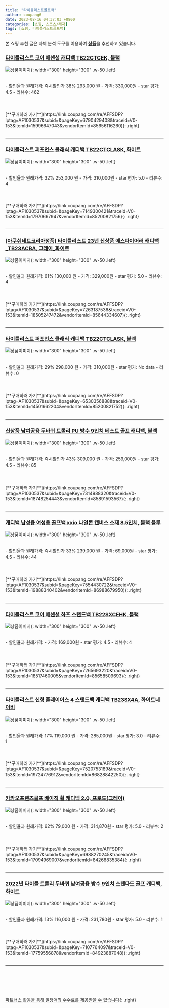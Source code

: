 ```yaml
---
title: "타이틀리스트골프백"
author: coupang6
date: 2023-08-16 04:37:03 +0800
categories: [쇼핑, 스포츠/레저]
tags: [쇼핑, 타이틀리스트골프백]
---
```


본 쇼핑 추천 글은 자체 분석 도구를 이용하여 [**상품**](https://link.coupang.com/a/bao1ui)을 추천하고 있습니다.

### [타이틀리스트 코어 에센셜 캐디백 TB22CTCEK, 블랙](https://link.coupang.com/re/AFFSDP?lptag=AF1030537&subid=&pageKey=6790429408&traceid=V0-153&itemId=15996647043&vendorItemId=85656116260)

![상품이미지](https://thumbnail10.coupangcdn.com/thumbnails/remote/230x230ex/image/vendor_inventory/cea4/03235b0a5b654a19beb2ba785e5c3ce1c7a480280e8f71b26660db880f6e.jpg){: width="300" height="300" .w-50 .left}


<br>
- 할인율과 원래가격: 즉시할인가 38%  293,000   원
- 가격: 330,000원
- star 평가: 4.5
- 리뷰수: 462
<br>
<br>
<br>
<br>
[**구매하러 가기**](https://link.coupang.com/re/AFFSDP?lptag=AF1030537&subid=&pageKey=6790429408&traceid=V0-153&itemId=15996647043&vendorItemId=85656116260){: .right}
<br>
<br>

---

### [타이틀리스트 퍼포먼스 클래식 캐디백 TB22CTCLASK, 화이트](https://link.coupang.com/re/AFFSDP?lptag=AF1030537&subid=&pageKey=7149300421&traceid=V0-153&itemId=17970667947&vendorItemId=85200821756)

![상품이미지](https://thumbnail10.coupangcdn.com/thumbnails/remote/230x230ex/image/vendor_inventory/d7f1/6f3daf187c3e67cff31f6e8afd4d3df83fe4d314a739a196fad33eb952ad.jpg){: width="300" height="300" .w-50 .left}


<br>
- 할인율과 원래가격: 32%  253,000   원
- 가격: 310,000원
- star 평가: 5.0
- 리뷰수: 4
<br>
<br>
<br>
<br>
[**구매하러 가기**](https://link.coupang.com/re/AFFSDP?lptag=AF1030537&subid=&pageKey=7149300421&traceid=V0-153&itemId=17970667947&vendorItemId=85200821756){: .right}
<br>
<br>

---

### [[아쿠쉬네트코리아정품] 타이틀리스트 23년 신상품 에스파이어러 캐디백_TB23ACBA, 그레이_화이트](https://link.coupang.com/re/AFFSDP?lptag=AF1030537&subid=&pageKey=7263187536&traceid=V0-153&itemId=18505247472&vendorItemId=85644334607)

![상품이미지](https://thumbnail6.coupangcdn.com/thumbnails/remote/230x230ex/image/vendor_inventory/3590/8b34ea3f2f95ea08309b62803f7d7e3960973cd396c6e8e1f5f9f32b6091.jpg){: width="300" height="300" .w-50 .left}


<br>
- 할인율과 원래가격: 61%  130,000   원
- 가격: 329,000원
- star 평가: 5.0
- 리뷰수: 4
<br>
<br>
<br>
<br>
[**구매하러 가기**](https://link.coupang.com/re/AFFSDP?lptag=AF1030537&subid=&pageKey=7263187536&traceid=V0-153&itemId=18505247472&vendorItemId=85644334607){: .right}
<br>
<br>

---

### [타이틀리스트 퍼포먼스 클래식 캐디백 TB22CTCLASK, 블랙](https://link.coupang.com/re/AFFSDP?lptag=AF1030537&subid=&pageKey=6530356888&traceid=V0-153&itemId=14501662204&vendorItemId=85200821752)

![상품이미지](https://thumbnail8.coupangcdn.com/thumbnails/remote/230x230ex/image/vendor_inventory/6525/7c40bca99fb1e27b2837b3c5318f7265208f65c53f0db25b52fdcc5889b9.jpg){: width="300" height="300" .w-50 .left}


<br>
- 할인율과 원래가격: 29%  298,000   원
- 가격: 310,000원
- star 평가: No data
- 리뷰수: 0
<br>
<br>
<br>
<br>
[**구매하러 가기**](https://link.coupang.com/re/AFFSDP?lptag=AF1030537&subid=&pageKey=6530356888&traceid=V0-153&itemId=14501662204&vendorItemId=85200821752){: .right}
<br>
<br>

---

### [신상품 남여공용 두바퀴 트롤리 PU 방수 9인치 베스트 골프 캐디백, 블랙](https://link.coupang.com/re/AFFSDP?lptag=AF1030537&subid=&pageKey=7314988320&traceid=V0-153&itemId=18748254443&vendorItemId=85891593567)

![상품이미지](https://thumbnail6.coupangcdn.com/thumbnails/remote/230x230ex/image/vendor_inventory/c576/0dcd8f7d1f44c6242035bd245f2c69b738a0122e103d18a357209573299b.jpg){: width="300" height="300" .w-50 .left}


<br>
- 할인율과 원래가격: 즉시할인가 43%  309,000   원
- 가격: 259,000원
- star 평가: 4.5
- 리뷰수: 85
<br>
<br>
<br>
<br>
[**구매하러 가기**](https://link.coupang.com/re/AFFSDP?lptag=AF1030537&subid=&pageKey=7314988320&traceid=V0-153&itemId=18748254443&vendorItemId=85891593567){: .right}
<br>
<br>

---

### [캐디백 남성용 여성용 골프백 xxio 나일론 캔버스 소재 8.5인치, 블랙 블루](https://link.coupang.com/re/AFFSDP?lptag=AF1030537&subid=&pageKey=7554430722&traceid=V0-153&itemId=19888340402&vendorItemId=86988679950)

![상품이미지](https://thumbnail8.coupangcdn.com/thumbnails/remote/230x230ex/image/vendor_inventory/7080/fa691051e789923b760f76335b4f4b36ab980ef5c83806d287433ae20a1d.jpeg){: width="300" height="300" .w-50 .left}


<br>
- 할인율과 원래가격: 즉시할인가 33%  239,000   원
- 가격: 69,000원
- star 평가: 4.5
- 리뷰수: 44
<br>
<br>
<br>
<br>
[**구매하러 가기**](https://link.coupang.com/re/AFFSDP?lptag=AF1030537&subid=&pageKey=7554430722&traceid=V0-153&itemId=19888340402&vendorItemId=86988679950){: .right}
<br>
<br>

---

### [타이틀리스트 코어 에센셜 하프 스탠드백 TB22SXCEHK, 블랙](https://link.coupang.com/re/AFFSDP?lptag=AF1030537&subid=&pageKey=7265693220&traceid=V0-153&itemId=18517460005&vendorItemId=85658509693)

![상품이미지](https://thumbnail10.coupangcdn.com/thumbnails/remote/230x230ex/image/vendor_inventory/5b1d/315e0728e24a8e28121fdd692b3d640e60802d9c11016311554d63fd1815.jpg){: width="300" height="300" .w-50 .left}


<br>
- 할인율과 원래가격: 
- 가격: 169,000원
- star 평가: 4.5
- 리뷰수: 4
<br>
<br>
<br>
<br>
[**구매하러 가기**](https://link.coupang.com/re/AFFSDP?lptag=AF1030537&subid=&pageKey=7265693220&traceid=V0-153&itemId=18517460005&vendorItemId=85658509693){: .right}
<br>
<br>

---

### [타이틀리스트 신형 플레이어스 4 스탠드백 캐디백 TB23SX4A, 화이트네이비](https://link.coupang.com/re/AFFSDP?lptag=AF1030537&subid=&pageKey=7520753189&traceid=V0-153&itemId=19724776912&vendorItemId=86828842250)

![상품이미지](https://thumbnail8.coupangcdn.com/thumbnails/remote/230x230ex/image/vendor_inventory/285a/2b6b47e7d0fe1db58cf6fab8792d6fccfcf06ee33f1c6308e3bcc6f474f5.jpg){: width="300" height="300" .w-50 .left}


<br>
- 할인율과 원래가격: 17%  119,000   원
- 가격: 285,000원
- star 평가: 3.0
- 리뷰수: 1
<br>
<br>
<br>
<br>
[**구매하러 가기**](https://link.coupang.com/re/AFFSDP?lptag=AF1030537&subid=&pageKey=7520753189&traceid=V0-153&itemId=19724776912&vendorItemId=86828842250){: .right}
<br>
<br>

---

### [카카오프렌즈골프 베이직 휠 캐디백 2.0, 프로도(그레이)](https://link.coupang.com/re/AFFSDP?lptag=AF1030537&subid=&pageKey=6988270245&traceid=V0-153&itemId=17094969007&vendorItemId=84268835384)

![상품이미지](https://thumbnail9.coupangcdn.com/thumbnails/remote/230x230ex/image/retail/images/2022/12/12/12/8/3f4a72c1-2f8d-413f-a084-98e6e7e474d1.jpg){: width="300" height="300" .w-50 .left}


<br>
- 할인율과 원래가격: 62%  79,000   원
- 가격: 314,870원
- star 평가: 5.0
- 리뷰수: 2
<br>
<br>
<br>
<br>
[**구매하러 가기**](https://link.coupang.com/re/AFFSDP?lptag=AF1030537&subid=&pageKey=6988270245&traceid=V0-153&itemId=17094969007&vendorItemId=84268835384){: .right}
<br>
<br>

---

### [2022년 타이틀 트롤리 두바퀴 남여공용 방수 9인치 스텐다드 골프 캐디백, 화이트](https://link.coupang.com/re/AFFSDP?lptag=AF1030537&subid=&pageKey=7107764097&traceid=V0-153&itemId=17759556878&vendorItemId=84923887048)

![상품이미지](https://thumbnail7.coupangcdn.com/thumbnails/remote/230x230ex/image/vendor_inventory/1af7/2525c984b9f134a57343c7a7f5c482b9c1a42570f4feac281d6054f01f3b.jpg){: width="300" height="300" .w-50 .left}


<br>
- 할인율과 원래가격: 13%  116,000   원
- 가격: 231,780원
- star 평가: 5.0
- 리뷰수: 1
<br>
<br>
<br>
<br>
[**구매하러 가기**](https://link.coupang.com/re/AFFSDP?lptag=AF1030537&subid=&pageKey=7107764097&traceid=V0-153&itemId=17759556878&vendorItemId=84923887048){: .right}
<br>
<br>

---
<br><br><br><br><br> [파트너스 활동을 통해 일정액의 수수료를 제공받을 수 있습니다](https://link.coupang.com/a/bao1ui){: .right}
